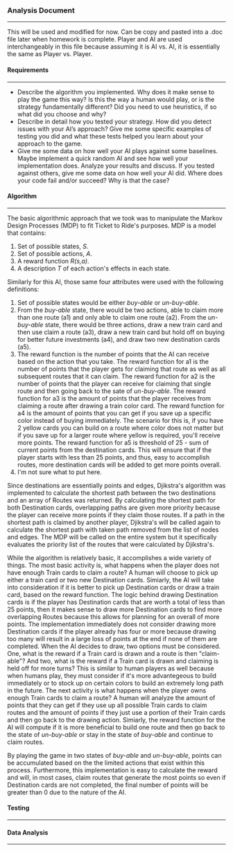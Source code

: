 ### Analysis Document 
---
This will be used and modified for now. Can be copy and pasted into a .doc file later when homework is complete. Player and AI are used interchangeably in this file because assuming it is AI vs. AI, it is essentially the same as Player vs. Player.

#### Requirements
--- 
- Describe the algorithm you implemented. Why does it make sense to play the game this way? Is this the way a human would play, or is the strategy fundamentally different? Did you need to use heuristics, if so what did you choose and why?
- Describe in detail how you tested your strategy. How did you detect issues with your AI’s approach? Give me some specific examples of testing you did and what these tests helped you learn about your approach to the game.
- Give me some data on how well your AI plays against some baselines. Maybe implement a quick random AI and see how well your implementation does. Analyze your results and discuss. If you tested against others, give me some data on how well your AI did. Where does your code fail and/or succeed? Why is that the case?

#### Algorithm 
---
The basic algorithmic approach that we took was to manipulate the Markov Design Processes (MDP) to fit Ticket to Ride's purposes. MDP is a model that contains: 

1. Set of possible states, *S*.
2. Set of possible actions, *A*. 
3. A reward function *R(s,a)*.
4. A description *T* of each action's effects in each state.

Similarly for this AI, those same four attributes were used with the following definitions:

1. Set of possible states would be either *buy-able* or *un-buy-able*.
2. From the *buy-able* state, there would be two actions, able to claim more than one route (a1) and only able to claim one route (a2).
From the *un-buy-able* state, there would be three actions, draw a new train card and then use claim a route (a3), draw a new train card but hold off on buying for better future investments (a4), and draw two new destination cards (a5).
3. The reward function is the number of points that the AI can receive based on the action that you take. The reward function for a1 is the number of points that the player gets for claiming that route as well as all subsequent routes that it can claim. The reward function for a2 is the number of points that the player can receive for claiming that single route and then going back to the sate of *un-buy-able*. The reward function for a3 is the amount of points that the player receives from claiming a route after drawing a train color card. The reward function for a4 is the amount of points that you can get if you save up a specific color instead of buying immediately. The scenario for this is, if you have 2 yellow cards you can build on a route where color does not matter but if you save up for a larger route where yellow is required, you'll receive more points. The reward function for a5 is threshold of 25 - sum of current points from the destination cards. This will ensure that if the player starts with less than 25 points, and thus, easy to accomplish routes, more destination cards will be added to get more points overall. 
4. I'm not sure what to put here.

Since destinations are essentially points and edges, Djikstra's algorithm was implemented to calculate the shortest path between the two destinations and an array of Routes was returned. By calculating the shortest path for both Destination cards, overlapping paths are given more priority because the player can receive more points if they claim those routes. If a path in the shortest path is claimed by another player, Djikstra's will be called again to calculate the shortest path with taken path removed from the list of nodes and edges. The MDP will be called on the entire system but it specifically evaluates the priority list of the routes that were calculated by Djikstra's.

While the algorithm is relatively basic, it accomplishes a wide variety of things. The most basic activity is, what happens when the player does not have enough Train cards to claim a route? A human will choose to pick up either a train card or two new Destination cards. Simiarly, the AI will take into consideration if it is better to pick up Destination cards or draw a train card, based on the reward function. The logic behind drawing Destination cards is if the player has Destination cards that are worth a total of less than 25 points, then it makes sense to draw more Destination cards to find more overlapping Routes because this allows for planning for an overall of more points. The implementation immediately does not consider drawing more Destination cards if the player already has four or more because drawing too many will result in a large loss of points at the end if none of them are completed. When the AI decides to draw, two options must be considered. One, what is the reward if a Train card is drawn and a route is then "claim-able"? And two, what is the reward if a Train card is drawn and claiming is held off for more turns? This is similar to human players as well because when humans play, they must consider if it's more advantegeous to build immediately or to stock up on certain colors to build an extremely long path in the future. The next activity is what happens when the player owns enough Train cards to claim a route? A human will analyze the amount of points that they can get if they use up all possible Train cards to claim routes and the amount of points if they just use a portion of their Train cards and then go back to the drawing action. Simiarly, the reward function for the AI will compute if it is more beneficial to build one route and then go back to the state of *un-buy-able* or stay in the state of *buy-able* and continue to claim routes. 

By playing the game in two states of *buy-able* and *un-buy-able*, points can be accumulated based on the the limited actions that exist within this process. Furthermore, this implementation is easy to calculate the reward and will, in most cases, claim routes that generate the most points so even if Destination cards are not completed, the final number of points will be greater than 0 due to the nature of the AI. 

#### Testing
---


#### Data Analysis
---








